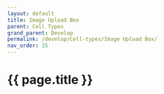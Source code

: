 ```yaml
---
layout: default
title: Image Upload Box
parent: Cell Types
grand_parent: Develop
permalink: /develop/Cell-types/Image Upload Box/
nav_order: 15
---
```


# {{ page.title }}